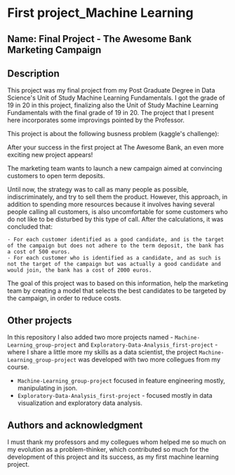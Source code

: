 # First project_Machine Learning

## Name: Final Project - The Awesome Bank Marketing Campaign

## Description

This project was my final project from my Post Graduate Degree in Data Science's Unit of Study Machine Learning Fundamentals. I got the grade of 19 in 20 in this project, finalizing also the Unit of Study Machine Learning Fundamentals with the final grade of 19 in 20. The project that I present here incorporates some improvings pointed by the Professor. 

This project is about the following busness problem (kaggle's challenge):

After your success in the first project at The Awesome Bank, an even more exciting new project appears!

The marketing team wants to launch a new campaign aimed at convincing customers to open term deposits.

Until now, the strategy was to call as many people as possible, indiscriminately, and try to sell them the product. However, this approach, in addition to spending more resources because it involves having several people calling all customers, is also uncomfortable for some customers who do not like to be disturbed by this type of call. After the calculations, it was concluded that:

    - For each customer identified as a good candidate, and is the target of the campaign but does not adhere to the term deposit, the bank has a cost of 500 euros.
    - For each customer who is identified as a candidate, and as such is not the target of the campaign but was actually a good candidate and would join, the bank has a cost of 2000 euros.

The goal of this project was to based on this information, help the marketing team by creating a model that selects the best candidates to be targeted by the campaign, in order to reduce costs. 


## Other projects

In this repository I also added two more projects named - `Machine-Learning_group-project` and `Exploratory-Data-Analysis_first-project` - where I share a little more my skills as a data scientist, the project `Machine-Learning_group-project` was developed with two more collegues from my course. 
- `Machine-Learning_group-project` focused in feature engineering mostly, manipulating in json. 
- `Exploratory-Data-Analysis_first-project` - focused mostly in data visualization and exploratory data analysis. 


## Authors and acknowledgment
I must thank my professors and my collegues whom helped me so much on my evolution as a problem-thinker, which contributed so much for the development of this project and its success, as my first machine learning project. 
